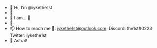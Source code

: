 - 👋 Hi, I’m @iykethe1st
- 👀 
- 🌱 I am... 🤔
- 💞️ 
- 📫 How to reach me 🥴: iykethe1st@outlook.com. Discord: the1st#0223 Twitter: iykethe1st
- 👀 Astral! 

<!---
iykethe1st/iykethe1st is a ✨ special ✨ repository because its `README.md` (this file) appears on your GitHub profile.
You can click the Preview link to take a look at your changes.
--->
